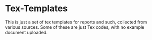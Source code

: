 # Tex-Templates
This is just a set of tex templates for reports and such, collected from various sources.
Some of these are just Tex codes, with no example document uploaded.
